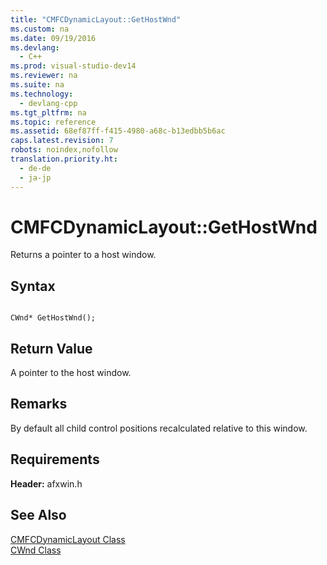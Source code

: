 ```yaml
---
title: "CMFCDynamicLayout::GetHostWnd"
ms.custom: na
ms.date: 09/19/2016
ms.devlang: 
  - C++
ms.prod: visual-studio-dev14
ms.reviewer: na
ms.suite: na
ms.technology: 
  - devlang-cpp
ms.tgt_pltfrm: na
ms.topic: reference
ms.assetid: 68ef87ff-f415-4980-a68c-b13edbb5b6ac
caps.latest.revision: 7
robots: noindex,nofollow
translation.priority.ht: 
  - de-de
  - ja-jp
---
```

# CMFCDynamicLayout::GetHostWnd
Returns a pointer to a host window.  
  
## Syntax  
  
```  
  
CWnd* GetHostWnd();  
```  
  
## Return Value  
 A pointer to the host window.  
  
## Remarks  
 By default all child control positions recalculated relative to this window.  
  
## Requirements  
 **Header:** afxwin.h  
  
## See Also  
 [CMFCDynamicLayout Class](../vs140/CMFCDynamicLayout-Class.md)   
 [CWnd Class](../vs140/CWnd-Class.md)